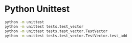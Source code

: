 # Python Unittest

```bash
python -m unittest
python -m unittest tests.test_vector
python -m unittest tests.test_vector.TestVector
python -m unittest tests.test_vector.TestVector.test_add
```
